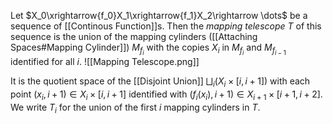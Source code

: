 Let $X_0\xrightarrow{f_0}X_1\xrightarrow{f_1}X_2\rightarrow \dots$ be a sequence of [[Continous Function]]s. Then the *mapping telescope* $T$ of this sequence is the union of the mapping cylinders ([[Attaching Spaces#Mapping Cylinder]]) $M_{f_i}$ with the copies $X_i$ in $M_{f_i}$ and $M_{f_{i-1}}$ identified for all $i$.
![[Mapping Telescope.png]]

It is the quotient space of the [[Disjoint Union]] $\bigsqcup_i (X_i\times [i,i+1])$ with each point $(x_i,i+1)\in X_i\times [i,i+1]$ identified with $(f_i(x_i),i+1)\in X_{i+1}\times [i+1,i+2]$. 
We write $T_i$ for the union of the first $i$ mapping cylinders in $T$.